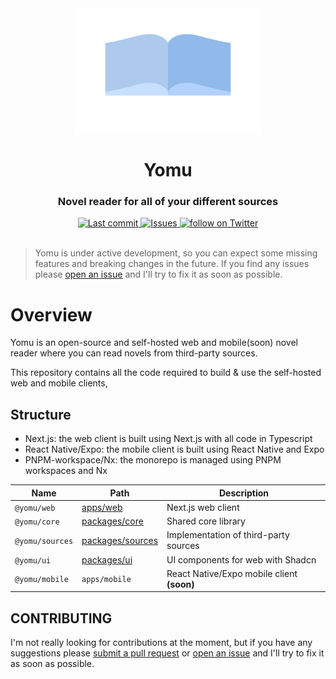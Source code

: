 <div align="center"><img src="apps/web/public/logo.svg" width="300" height="200" /></div>
<div align="center">
<h1>Yomu</h1>
<h3>Novel reader for all of your different sources</h3>
</div>
<div align="center">

  <a href="https://github.com/AGN907/Yomu/pulse">
      <img alt="Last commit" src="https://img.shields.io/github/last-commit/AGN907/Yomu?style=for-the-badge&logo=starship&color=8bd5ca&logoColor=D9E0EE&labelColor=302D41"/>
    </a>
 <a href="https://github.com/AGN907/Yomu/issues">
      <img alt="Issues" src="https://img.shields.io/github/issues/AGN907/Yomu?style=for-the-badge&logo=bilibili&color=F5E0DC&logoColor=D9E0EE&labelColor=302D41" />
    </a>
 <a href="https://twitter.com/intent/follow?screen_name=AGN907">
      <img alt="follow on Twitter" src="https://img.shields.io/twitter/follow/AGN907?style=for-the-badge&logo=twitter&color=8aadf3&logoColor=D9E0EE&labelColor=302D41" />
    </a>
    </div>
<br>

> Yomu is under active development, so you can expect some missing features and breaking changes in the future. If you find any issues please [open an issue](https://github.com/AGN907/yomu/issues/new) and I'll try to fix it as soon as possible.

# Overview

Yomu is an open-source and self-hosted web and mobile(soon) novel reader where you can read novels from third-party sources.

This repository contains all the code required to build & use the self-hosted web and mobile clients,

## Structure

- Next.js: the web client is built using Next.js with all code in Typescript
- React Native/Expo: the mobile client is built using React Native and Expo
- PNPM-workspace/Nx: the monorepo is managed using PNPM workspaces and Nx

| Name            | Path                                 | Description                                |
| --------------- | ------------------------------------ | ------------------------------------------ |
| `@yomu/web`     | [apps/web](apps/web)                 | Next.js web client                         |
| `@yomu/core`    | [packages/core](packages/core)       | Shared core library                        |
| `@yomu/sources` | [packages/sources](packages/sources) | Implementation of third-party sources      |
| `@yomu/ui`      | [packages/ui](packages/ui)           | UI components for web with Shadcn          |
| `@yomu/mobile`  | `apps/mobile`                        | React Native/Expo mobile client **(soon)** |

## CONTRIBUTING

I'm not really looking for contributions at the moment, but if you have any suggestions please [submit a pull request](https://github.com/AGN907/yomu/pulls) or [open an issue](https://github.com/AGN907/yomu/issues/new) and I'll try to fix it as soon as possible.
